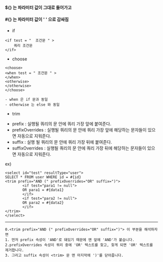 

#### ${} 는 파라미터 값이 그대로 들어가고
#### #{} 는 파라미터 값이 ' ' 으로 감싸짐

* if 

```
<if test = "  조건문 " >
	쿼리 조건문
</if>
```


* choose  
```
<choose>
<when test = " 조건문 " >
</when>
<otherwise>
</otherwise>
</choose>
```
	- when 은 if 문과 동일 
	- otherwise 는 else 와 동일


* trim 

+ prefix : 실행될 쿼리의 <trim> 문 안에 쿼리 가장 앞에 붙여준다.
+ prefixOverrides : 실행될 쿼리의 <trim> 문 안에 쿼리 가장 앞에 해당하는 문자들이 있으면 자동으로 지워준다.
+ suffix : 실행 될 쿼리의 <trim> 문 안에 쿼리 가장 뒤에 붙여준다.
+ suffixOverrides : 실행될 쿼리의 <trim> 문 안에 쿼리 가장 뒤에 해당하는 문자들이 있으면 자동으로 지워준다.

ex) 
```
<select id="test" resultType="user">
SELECT * FROM user WHERE id = #{id}  
<trim prefix="AND (" prefixOverrides="OR" suffix=")">
        <if test="para1 != null">
        OR para1 = #{data1}
        </if>
        <if test="para2 != null">
        OR para2 = #{data2}
        </if>
</trim>
</select>
```
* * *
```
0.<trim prefix="AND (" prefixOverrides="OR" suffix=")"> 이 부분을 해석하자면
1. 먼저 prefix 속성이 'AND'로 돼있기 때문에 맨 앞에 'AND'가 붙습니다.
2.prefixOverrides 속성이 쿼리 중에 'OR' 텍스트를 찾고, 찾게 되면 'OR' 텍스트를 제거합니다.
3. 그리고 suffix 속성이 <trim> 문 맨 마지막에 ')'를 닫아줍니다.
```  
